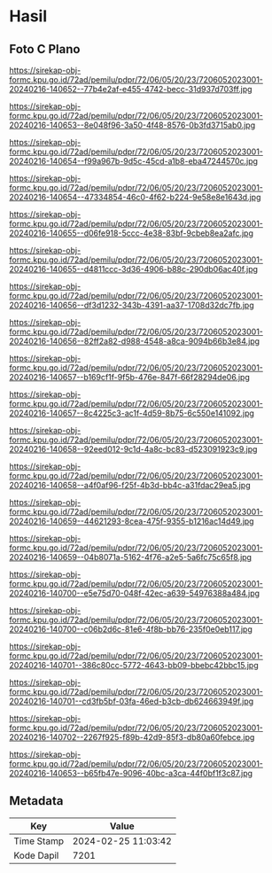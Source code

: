 # Hasil

## Foto C Plano

https://sirekap-obj-formc.kpu.go.id/72ad/pemilu/pdpr/72/06/05/20/23/7206052023001-20240216-140652--77b4e2af-e455-4742-becc-31d937d703ff.jpg

https://sirekap-obj-formc.kpu.go.id/72ad/pemilu/pdpr/72/06/05/20/23/7206052023001-20240216-140653--8e048f96-3a50-4f48-8576-0b3fd3715ab0.jpg

https://sirekap-obj-formc.kpu.go.id/72ad/pemilu/pdpr/72/06/05/20/23/7206052023001-20240216-140654--f99a967b-9d5c-45cd-a1b8-eba47244570c.jpg

https://sirekap-obj-formc.kpu.go.id/72ad/pemilu/pdpr/72/06/05/20/23/7206052023001-20240216-140654--47334854-46c0-4f62-b224-9e58e8e1643d.jpg

https://sirekap-obj-formc.kpu.go.id/72ad/pemilu/pdpr/72/06/05/20/23/7206052023001-20240216-140655--d06fe918-5ccc-4e38-83bf-9cbeb8ea2afc.jpg

https://sirekap-obj-formc.kpu.go.id/72ad/pemilu/pdpr/72/06/05/20/23/7206052023001-20240216-140655--d4811ccc-3d36-4906-b88c-290db06ac40f.jpg

https://sirekap-obj-formc.kpu.go.id/72ad/pemilu/pdpr/72/06/05/20/23/7206052023001-20240216-140656--df3d1232-343b-4391-aa37-1708d32dc7fb.jpg

https://sirekap-obj-formc.kpu.go.id/72ad/pemilu/pdpr/72/06/05/20/23/7206052023001-20240216-140656--82ff2a82-d988-4548-a8ca-9094b66b3e84.jpg

https://sirekap-obj-formc.kpu.go.id/72ad/pemilu/pdpr/72/06/05/20/23/7206052023001-20240216-140657--b169cf1f-9f5b-476e-847f-66f28294de06.jpg

https://sirekap-obj-formc.kpu.go.id/72ad/pemilu/pdpr/72/06/05/20/23/7206052023001-20240216-140657--8c4225c3-ac1f-4d59-8b75-6c550e141092.jpg

https://sirekap-obj-formc.kpu.go.id/72ad/pemilu/pdpr/72/06/05/20/23/7206052023001-20240216-140658--92eed012-9c1d-4a8c-bc83-d523091923c9.jpg

https://sirekap-obj-formc.kpu.go.id/72ad/pemilu/pdpr/72/06/05/20/23/7206052023001-20240216-140658--a4f0af96-f25f-4b3d-bb4c-a31fdac29ea5.jpg

https://sirekap-obj-formc.kpu.go.id/72ad/pemilu/pdpr/72/06/05/20/23/7206052023001-20240216-140659--44621293-8cea-475f-9355-b1216ac14d49.jpg

https://sirekap-obj-formc.kpu.go.id/72ad/pemilu/pdpr/72/06/05/20/23/7206052023001-20240216-140659--04b8071a-5162-4f76-a2e5-5a6fc75c65f8.jpg

https://sirekap-obj-formc.kpu.go.id/72ad/pemilu/pdpr/72/06/05/20/23/7206052023001-20240216-140700--e5e75d70-048f-42ec-a639-54976388a484.jpg

https://sirekap-obj-formc.kpu.go.id/72ad/pemilu/pdpr/72/06/05/20/23/7206052023001-20240216-140700--c06b2d6c-81e6-4f8b-bb76-235f0e0eb117.jpg

https://sirekap-obj-formc.kpu.go.id/72ad/pemilu/pdpr/72/06/05/20/23/7206052023001-20240216-140701--386c80cc-5772-4643-bb09-bbebc42bbc15.jpg

https://sirekap-obj-formc.kpu.go.id/72ad/pemilu/pdpr/72/06/05/20/23/7206052023001-20240216-140701--cd3fb5bf-03fa-46ed-b3cb-db624663949f.jpg

https://sirekap-obj-formc.kpu.go.id/72ad/pemilu/pdpr/72/06/05/20/23/7206052023001-20240216-140702--2267f925-f89b-42d9-85f3-db80a60febce.jpg

https://sirekap-obj-formc.kpu.go.id/72ad/pemilu/pdpr/72/06/05/20/23/7206052023001-20240216-140653--b65fb47e-9096-40bc-a3ca-44f0bf1f3c87.jpg


## Metadata

| Key        | Value               |
| ---------- | ------------------- |
| Time Stamp | 2024-02-25 11:03:42 |
| Kode Dapil | 7201                |



